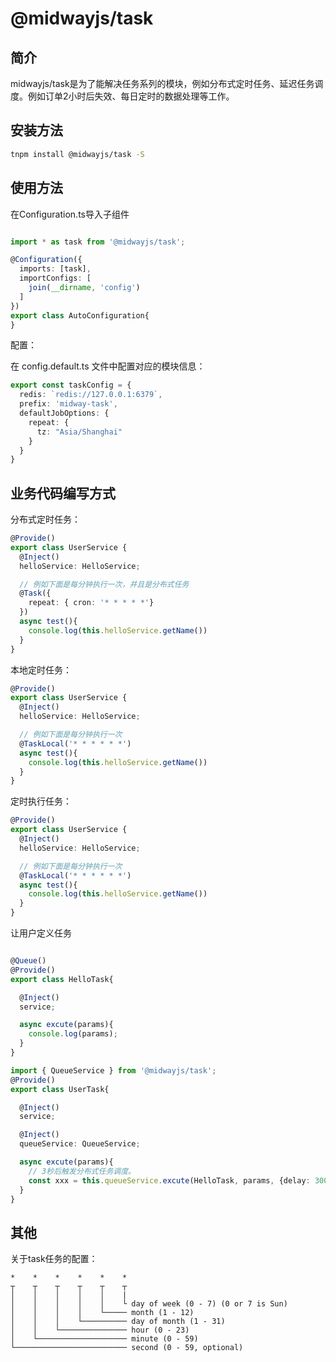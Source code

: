 # @midwayjs/task

## 简介
midwayjs/task是为了能解决任务系列的模块，例如分布式定时任务、延迟任务调度。例如订单2小时后失效、每日定时的数据处理等工作。

## 安装方法

```bash
tnpm install @midwayjs/task -S
```

## 使用方法

在Configuration.ts导入子组件

```typescript

import * as task from '@midwayjs/task';

@Configuration({
  imports: [task],
  importConfigs: [
    join(__dirname, 'config')
  ]
})
export class AutoConfiguration{
}
```

配置：

在 config.default.ts 文件中配置对应的模块信息：

```typescript
export const taskConfig = {
  redis: `redis://127.0.0.1:6379`,
  prefix: 'midway-task',
  defaultJobOptions: {
    repeat: {
      tz: "Asia/Shanghai"
    }
  }
}
```

## 业务代码编写方式

分布式定时任务：

```typescript
@Provide()
export class UserService {
  @Inject()
  helloService: HelloService;

  // 例如下面是每分钟执行一次，并且是分布式任务
  @Task({
    repeat: { cron: '* * * * *'}
  })
  async test(){
    console.log(this.helloService.getName())
  }
}
```

本地定时任务：

```typescript
@Provide()
export class UserService {
  @Inject()
  helloService: HelloService;

  // 例如下面是每分钟执行一次
  @TaskLocal('* * * * * *')
  async test(){
    console.log(this.helloService.getName())
  }
}
```

定时执行任务：

```typescript
@Provide()
export class UserService {
  @Inject()
  helloService: HelloService;

  // 例如下面是每分钟执行一次
  @TaskLocal('* * * * * *')
  async test(){
    console.log(this.helloService.getName())
  }
}
```

让用户定义任务

```typescript

@Queue()
@Provide()
export class HelloTask{

  @Inject()
  service;

  async excute(params){
    console.log(params);
  }
}
```

```typescript
import { QueueService } from '@midwayjs/task';
@Provide()
export class UserTask{

  @Inject()
  service;

  @Inject()
  queueService: QueueService;

  async excute(params){
    // 3秒后触发分布式任务调度。
    const xxx = this.queueService.excute(HelloTask, params, {delay: 3000});
  }
}

```
## 其他

关于task任务的配置：
```
*    *    *    *    *    *
┬    ┬    ┬    ┬    ┬    ┬
│    │    │    │    │    |
│    │    │    │    │    └ day of week (0 - 7) (0 or 7 is Sun)
│    │    │    │    └───── month (1 - 12)
│    │    │    └────────── day of month (1 - 31)
│    │    └─────────────── hour (0 - 23)
│    └──────────────────── minute (0 - 59)
└───────────────────────── second (0 - 59, optional)
```
